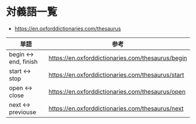 # 対義語一覧
* https://en.oxforddictionaries.com/thesaurus

| 単語 | 参考 | 
|------|-----|
| begin <-> end, finish | https://en.oxforddictionaries.com/thesaurus/begin |
| start <-> stop | https://en.oxforddictionaries.com/thesaurus/start |
| open <-> close | https://en.oxforddictionaries.com/thesaurus/open |
| next <-> previouse | https://en.oxforddictionaries.com/thesaurus/next |

